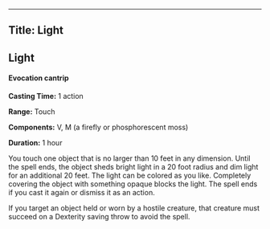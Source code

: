 -------------------------
Title: Light
-------------------------

## Light

#### Evocation cantrip


**Casting Time:** 1 action

**Range:** Touch

**Components:** V, M (a firefly or phosphorescent
moss)

**Duration:** 1 hour


You touch one object that is no larger than 10 feet in any dimension.
Until the spell ends, the object sheds bright light in a 20 foot
radius and dim light for an additional 20 feet. The light can be colored
as you like. Completely covering the object with something opaque blocks
the light. The spell ends if you cast it again or dismiss it as an
action.

If you target an object held or worn by a hostile creature, that
creature must succeed on a Dexterity saving throw to avoid the spell.


